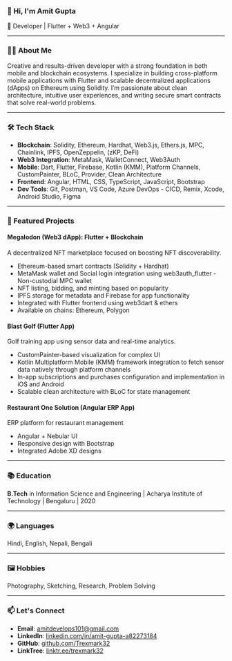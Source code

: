 ### 👋 Hi, I'm Amit Gupta

🚀 Developer | Flutter + Web3 + Angular

---

### 👨‍💻 About Me

Creative and results-driven developer with a strong foundation in both mobile and blockchain ecosystems. I specialize in building cross-platform mobile applications with Flutter and scalable decentralized applications (dApps) on Ethereum using Solidity. I’m passionate about clean architecture, intuitive user experiences, and writing secure smart contracts that solve real-world problems.

---

### 🛠 Tech Stack

* **Blockchain**: Solidity, Ethereum, Hardhat, Web3.js, Ethers.js, MPC, Chainlink, IPFS, OpenZeppelin, (zKP, DeFi)
* **Web3 Integration**: MetaMask, WalletConnect, Web3Auth
* **Mobile**: Dart, Flutter, Firebase, Kotlin (KMM), Platform Channels, CustomPainter, BLoC, Provider, Clean Architecture 
* **Frontend**: Angular, HTML, CSS, TypeScript, JavaScript, Bootstrap
* **Dev Tools**: Git, Postman, VS Code, Azure DevOps - CICD, Remix, Xcode, Android Studio, Figma

---

### 📱 Featured Projects

#### Megalodon (Web3 dApp): Flutter + Blockchain

A decentralized NFT marketplace focused on boosting NFT discoverability.

* Ethereum-based smart contracts (Solidity + Hardhat)
* MetaMask wallet and Social login integration using web3auth_flutter - Non-custodial MPC wallet
* NFT listing, bidding, and minting based on popularity 
* IPFS storage for metadata and Firebase for app functionality
* Integrated with Flutter frontend using web3dart & ethers
* Available on chains: Ethereum, Polygon

#### Blast Golf (Flutter App)

Golf training app using sensor data and real-time analytics.

* CustomPainter-based visualization for complex UI
* Kotlin Multiplatform Mobile (KMM) framework integration to fetch sensor data natively through platform channels
* In-app subscriptions and purchases configuration and implementation in iOS and Android 
* Scalable clean architecture with BLoC for state management

#### Restaurant One Solution (Angular ERP App)

ERP platform for restaurant management

* Angular + Nebular UI
* Responsive design with Bootstrap
* Integrated Adobe XD designs

---

### 📚 Education

**B.Tech** in Information Science and Engineering |
Acharya Institute of Technology | Bengaluru | 2020

---

### 🌍 Languages

Hindi, English, Nepali, Bengali

---

### 🖼️ Hobbies

Photography, Sketching, Research, Problem Solving

---

### 📫 Let's Connect

* **Email**: [amitdevelops101@gmail.com](mailto:amitdevelops101@gmail.com)
* **LinkedIn**: [linkedin.com/in/amit-gupta-a82273184](https://www.linkedin.com/in/amit-gupta-a82273184/)
* **GitHub**: [github.com/Trexmark32](https://github.com/Trexmark32)
* **LinkTree**: [linktr.ee/trexmark32](https://linktr.ee/trexmark32)
